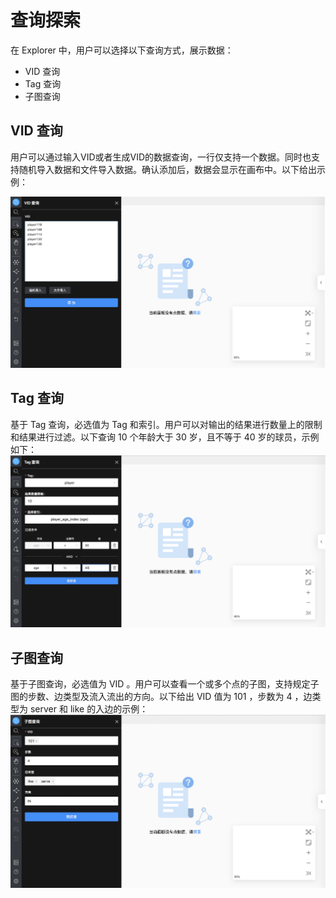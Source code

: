 # 查询探索

在 Explorer 中，用户可以选择以下查询方式，展示数据：

- VID 查询
- Tag 查询
- 子图查询

## VID 查询

用户可以通过输入VID或者生成VID的数据查询，一行仅支持一个数据。同时也支持随机导入数据和文件导入数据。确认添加后，数据会显示在画布中。以下给出示例：

![VID](../figs/ex-ug-009-2.png)

## Tag 查询

基于 Tag 查询，必选值为 Tag 和索引。用户可以对输出的结果进行数量上的限制和结果进行过滤。以下查询 10 个年龄大于 30 岁，且不等于 40 岁的球员，示例如下：
![Tag](../figs/ex-ug-011-2.png)

## 子图查询

基于子图查询，必选值为 VID 。用户可以查看一个或多个点的子图，支持规定子图的步数、边类型及流入流出的方向。以下给出 VID 值为 101 ，步数为 4 ，边类型为 server 和 like 的入边的示例：
![Query](../figs/ex-ug-012-2.png)